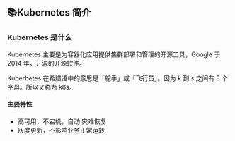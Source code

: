## 📚Kubernetes 简介



### Kubernetes 是什么

Kubernetes 主要是为容器化应用提供集群部署和管理的开源工具，Google 于 2014 年，开源的开源软件。

Kuberbetes 在希腊语中的意思是「舵手」或「飞行员」。因为 k 到 s 之间有 8 个字母。所以又称为 k8s。



#### 主要特性

* 高可用，不宕机，自动 灾难恢复
* 灰度更新，不影响业务正常运转